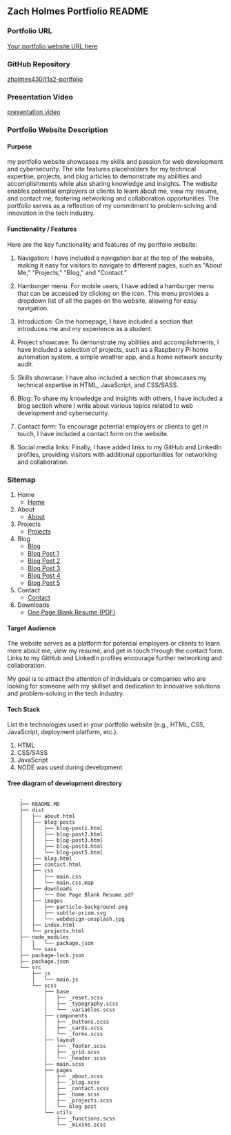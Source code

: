 ## Zach Holmes Portfiolio README 


### Portfolio URL

[Your portfolio website URL here](https://lustrous-pika-3fa492.netlify.app/index.html)

### GitHub Repository

[zholmes430/t1a2-portfolio](https://github.com/zholmes430/t1a2-portfolio)

### Presentation Video

[presentation video](https://video.com/myvid)

### Portfolio Website Description

#### Purpose

my portfolio website showcases my skills and passion for web development and cybersecurity. The site features placeholders for my technical expertise, projects, and blog articles to demonstrate my abilities and accomplishments while also sharing knowledge and insights. The website enables potential employers or clients to learn about me, view my resume, and contact me, fostering networking and collaboration opportunities. The portfolio serves as a reflection of my commitment to problem-solving and innovation in the tech industry.

#### Functionality / Features

Here are the key functionality and features of my portfolio website:

1. Navigation: I have included a navigation bar at the top of the website, making it easy for visitors to navigate to different pages, such as "About Me," "Projects," "Blog," and "Contact."

2. Hamburger menu: For mobile users, I have added a hamburger menu that can be accessed by clicking on the icon. This menu provides a dropdown list of all the pages on the website, allowing for easy navigation.

3. Introduction: On the homepage, I have included a section that introduces me and my experience as a student.

4. Project showcase: To demonstrate my abilities and accomplishments, I have included a selection of projects, such as a Raspberry Pi home automation system, a simple weather app, and a home network security audit.

5. Skills showcase: I have also included a section that showcases my technical expertise in HTML, JavaScript, and CSS/SASS.

6. Blog: To share my knowledge and insights with others, I have included a blog section where I write about various topics related to web development and cybersecurity.

7. Contact form: To encourage potential employers or clients to get in touch, I have included a contact form on the website.

8. Social media links: Finally, I have added links to my GitHub and LinkedIn profiles, providing visitors with additional opportunities for networking and collaboration.


### Sitemap

1. Home
    - [Home](https://lustrous-pika-3fa492.netlify.app/index.html)
2. About
    - [About](https://lustrous-pika-3fa492.netlify.app/about.html)
3. Projects
    - [Projects](https://lustrous-pika-3fa492.netlify.app/projects.html)
4. Blog
    - [Blog](https://lustrous-pika-3fa492.netlify.app/blog.html)
    - [Blog Post 1](https://lustrous-pika-3fa492.netlify.app/blog%20posts/blog-post1.html)
    - [Blog Post 2](https://lustrous-pika-3fa492.netlify.app/blog%20posts/blog-post2.html)
    - [Blog Post 3](https://lustrous-pika-3fa492.netlify.app/blog%20posts/blog-post3.html)
    - [Blog Post 4](https://lustrous-pika-3fa492.netlify.app/blog%20posts/blog-post4.html)
    - [Blog Post 5](https://lustrous-pika-3fa492.netlify.app/blog%20posts/blog-post5.html)
5. Contact
    - [Contact](https://lustrous-pika-3fa492.netlify.app/contact.html)
6. Downloads
    - [One Page Blank Resume (PDF)](https://lustrous-pika-3fa492.netlify.app/downloads/One%20Page%20Blank%20Resume.pdf)


#### Target Audience

The website serves as a platform for potential employers or clients to learn more about me, view my resume, and get in touch through the contact form. Links to my GitHub and LinkedIn profiles encourage further networking and collaboration.

My goal is to attract the attention of individuals or companies who are looking for someone with my skillset and dedication to innovative solutions and problem-solving in the tech industry.



#### Tech Stack

List the technologies used in your portfolio website (e.g., HTML, CSS, JavaScript, deployment platform, etc.).

1. HTML
2. CSS/SASS
3. JavaScript
4. NODE was used during development

#### Tree diagram of development directory 


        .
        ├── README.MD
        ├── dist
        │   ├── about.html
        │   ├── blog posts
        │   │   ├── blog-post1.html
        │   │   ├── blog-post2.html
        │   │   ├── blog-post3.html
        │   │   ├── blog-post4.html
        │   │   └── blog-post5.html
        │   ├── blog.html
        │   ├── contact.html
        │   ├── css
        │   │   ├── main.css
        │   │   └── main.css.map
        │   ├── downloads
        │   │   └── One Page Blank Resume.pdf
        │   ├── images
        │   │   ├── particle-background.png
        │   │   ├── subtle-prism.svg
        │   │   └── webdesign-unsplash.jpg
        │   ├── index.html
        │   └── projects.html
        ├── node_modules
        │   │   └── package.json
        │   └── sass
        ├── package-lock.json
        ├── package.json
        └── src
            ├── js
            │   └── main.js
            └── scss
                ├── base
                │   ├── _reset.scss
                │   ├── _typography.scss
                │   └── _variables.scss
                ├── components
                │   ├── _buttons.scss
                │   ├── _cards.scss
                │   └── _forms.scss
                ├── layout
                │   ├── _footer.scss
                │   ├── _grid.scss
                │   └── _header.scss
                ├── main.scss
                ├── pages
                │   ├── _about.scss
                │   ├── _blog.scss
                │   ├── _contact.scss
                │   ├── _home.scss
                │   ├── _projects.scss
                │   └── blog post 
                └── utils
                    ├── _functions.scss
                    └── _mixins.scss